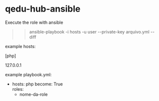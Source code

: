 # qedu-hub-ansible

Execute the role with ansible 

>> ansible-playbook -i hosts -u user --private-key arquivo.yml --diff

example hosts:


[php]

127.0.0.1


example playbook.yml:

- hosts: php 
  become: True  
  roles:    
    - nome-da-role

